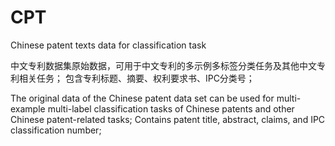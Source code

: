 # CPT
Chinese patent texts data for classification task


中文专利数据集原始数据，可用于中文专利的多示例多标签分类任务及其他中文专利相关任务；
包含专利标题、摘要、权利要求书、IPC分类号；

The original data of the Chinese patent data set can be used for multi-example multi-label classification tasks of Chinese patents and other Chinese patent-related tasks;
Contains patent title, abstract, claims, and IPC classification number;
